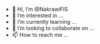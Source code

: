 - 👋 Hi, I’m @NakrawiFIS
- 👀 I’m interested in ...
- 🌱 I’m currently learning ...
- 💞️ I’m looking to collaborate on ...
- 📫 How to reach me ...

<!---
NakrawiFIS/NakrawiFIS is a ✨ special ✨ repository because its `README.md` (this file) appears on your GitHub profile.
You can click the Preview link to take a look at your changes.
--->
